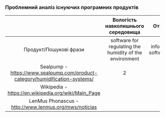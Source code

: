 ### Проблемний аналіз існуючих програмних продуктів

|       | Вологість навколишнього середовища        | Отримання даних      | Зацікавленість музикою      | Тип ліцензії      | Примітка      |
|:-------------:|:---------------:|:-------------:|:-------------:|:---------------:|:-------------:|
| Продукт/Пошукові фрази         | software for regulating the humidity of the environment        | information receiving software/encyclopedia        | software for studying music theory         |         |         |
| Sealpump - https://www.sealpump.com/product-category/humidification-systems/         | 2        |         |          | Proprietary        |         |
| Wikipedia - https://en.wikipedia.org/wiki/Main_Page         |       | 1        |          | Free        |         |
| LenMus Phonascus - http://www.lenmus.org/mws/noticias         |       |         | 2         | Free        |         |